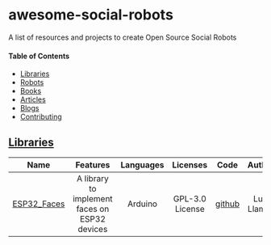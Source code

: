# awesome-social-robots
A list of resources and projects to create Open Source Social Robots

#### Table of Contents

* [Libraries](#libraries)
* [Robots](#robots)
* [Books](#books)
* [Articles](#articles)
* [Blogs](#blogs)
* [Contributing](#contributing)

## [Libraries](#libraries)

| Name | Features | Languages | Licenses | Code | Author |
|:----:|:--------:|:---------:|:--------:|:----:|:----------:|
| [ESP32_Faces](https://github.com/luisllamasbinaburo/ESP32_Faces) | A library to implement faces on ESP32 devices | Arduino |  GPL-3.0 License | [github](https://github.com/luisllamasbinaburo/ESP32_Faces) | Luis Llamas |

